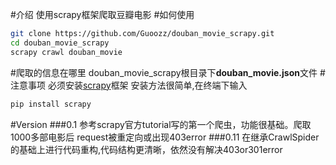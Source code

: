 #介绍
使用scrapy框架爬取豆瓣电影
#如何使用
```sh
git clone https://github.com/Guoozz/douban_movie_scrapy.git
cd douban_movie_scrapy
scrapy crawl douban_movie
```
#爬取的信息在哪里
douban_movie_scrapy根目录下**douban_movie.json**文件
#注意事项
必须安装[scrapy](scrapy.org)框架
安装方法很简单,在终端下输入
```sh
pip install scrapy
```
#Version
###0.1
参考scrapy官方tutorial写的第一个爬虫，功能很基础。爬取1000多部电影后
request被重定向或出现403error
###0.11
在继承CrawlSpider的基础上进行代码重构,代码结构更清晰，依然没有解决403or301error